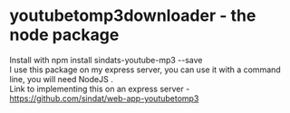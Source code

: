 # youtubetomp3downloader - the node package 

Install with npm install sindats-youtube-mp3 --save
<br/>
I use this package on my express server, you can use it with a command line, you will need NodeJS .
<br/>
Link to implementing this on an express server - https://github.com/sindat/web-app-youtubetomp3